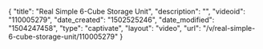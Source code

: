{
    "title": "Real Simple 6-Cube Storage Unit",
    "description": "",
    "videoid": "110005279",
    "date_created": "1502525246",
    "date_modified": "1504247458",
    "type": "captivate",
    "layout": "video",
    "url": "\/v\/real-simple-6-cube-storage-unit\/110005279"
}